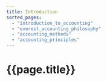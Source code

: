 ```yaml
---
title: Introduction
sorted_pages:
  - "introduction_to_accounting"
  - "everest_accounting_philosophy"
  - "accounting_methods"
  - "accounting_principles"
---
```

# {{page.title}}
